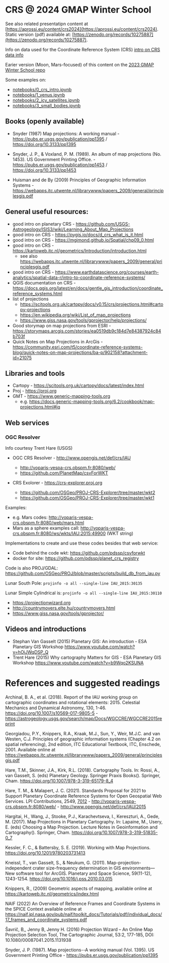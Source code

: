 # CRS @ 2024 GMAP Winter School

See also related presentatipn content at [https://aprossi.eu/content/crs2024](https://aprossi.eu/content/crs2024). Static version (pdf) available at: [https://zenodo.org/records/10275887](https://zenodo.org/records/10275887).

Info on data used for the Coordinate Reference System (CRS) [intro on CRS data info](crs_data_info_2024-GMAP-winter-school.md)

Earier version (Moon, Mars-focused) of this content on the [2023 GMAP Winter School repo](https://github.com/europlanet-gmap/winter-school-2023/tree/main/crs)

Some examples on: 

* [notebooks/0_crs_intro.ipynb](./notebooks/0_crs_intro.ipynb)
* [notebooks/1_venus.ipynb](./notebooks/1_venus.ipynb)
* [notebooks/2_icy_satellites.ipynb](./notebooks/2_icy_satellites.ipynb)
* [notebooks/3_small_bodies.ipynb](./notebooks/3_small_bodies.ipynb)

## Books (openly available)

* Snyder (1987) Map projections: A working manual - https://pubs.er.usgs.gov/publication/pp1395 / https://doi.org/10.3133/pp1395 

* Snyder, J. P., & Voxland, P. M. (1989). An album of map projections (No. 1453). US Government Printing Office. - https://pubs.er.usgs.gov/publication/pp1453 / https://doi.org/10.3133/pp1453

* Huisman and de By (2009) Principles of Geographic Information Systems - https://webapps.itc.utwente.nl/librarywww/papers_2009/general/principlesgis.pdf

## General useful resources:

* good intro on planetary CRS - https://github.com/USGS-Astrogeology/ISIS3/wiki/Learning_About_Map_Projections
* good intro on CRS - https://pygis.io/docs/d_crs_what_is_it.html 
* good intro on CRS - https://mgimond.github.io/Spatial/chp09_0.html
* good intro on CRS - https://kartoweb.itc.nl/geometrics/Introduction/introduction.html
    * see also https://webapps.itc.utwente.nl/librarywww/papers_2009/general/principlesgis.pdf
* good intro on CRS - https://www.earthdatascience.org/courses/earth-analytics/spatial-data-r/intro-to-coordinate-reference-systems/
* QGIS documentation on CRS - https://docs.qgis.org/latest/en/docs/gentle_gis_introduction/coordinate_reference_systems.html
* list of projections 
  * https://scitools.org.uk/cartopy/docs/v0.15/crs/projections.html#cartopy-projections
  * https://en.wikipedia.org/wiki/List_of_map_projections
  * https://www.giss.nasa.gov/tools/gprojector/help/projections/
* Good storymap on map projections from ESRI - https://storymaps.arcgis.com/stories/ea0519db9c184d7e84387924c84b703f
* Quick Notes on Map Projections in ArcGis - https://community.esri.com/t5/coordinate-reference-systems-blog/quick-notes-on-map-projections/ba-p/902158?attachment-id=21075

## Libraries and tools

* Cartopy - https://scitools.org.uk/cartopy/docs/latest/index.html
* Proj - https://proj.org
* GMT - https://www.generic-mapping-tools.org
  * e.g. https://docs.generic-mapping-tools.org/6.2/cookbook/map-projections.html#jq

## Web services 

### OGC Resolver

Info courtesy Trent Hare (USGS)

* OGC CRS Resolver - http://www.opengis.net/def/crs/IAU
  * http://voparis-vespa-crs.obspm.fr:8080/web/
  * https://github.com/PlanetMap/csvForWKT

* CRS Exolorer - https://crs-explorer.proj.org
  * https://github.com/OSGeo/PROJ-CRS-Explorer/tree/master/wkt2
  * https://github.com/OSGeo/PROJ-CRS-Explorer/tree/master/wkt1

Examples: 

* e.g. Mars codes: http://voparis-vespa-crs.obspm.fr:8080/web/mars.html
* Mars as a sphere examples call:
http://voparis-vespa-crs.obspm.fr:8080/ws/wkts/IAU:2015:49900 (WKT string)

Implementations to create and use these codes besides that web service:

* Code behind the code wkt: https://github.com/pdssp/csvforwkt
* docker for site: https://github.com/pdssp/planet_crs_registry

Code is also PROJ/GDAL: https://github.com/OSGeo/PROJ/blob/master/scripts/build_db_from_iau.py

Lunar South Pole:
```projinfo -o all --single-line IAU_2015:30135```

Lunar Simple Cylindrical is:
```projinfo -o all --single-line IAU_2015:30110```




* https://projectionwizard.org
* http://countrymovers.elte.hu/countrymovers.html
* https://www.giss.nasa.gov/tools/gprojector/

## Videos and introductions

* Stephan Van Gasselt (2015) Planetary GIS: An introduction - ESA Planetary GIS Workshop https://www.youtube.com/watch?v=hOiJWqDSP_Q 
* Trent Hare (2015) Why cartography Matters for GIS - ESA Planetary GIS Workshop https://www.youtube.com/watch?v=b9Wqo2KSUNA 

# References and suggested readings

Archinal, B. A., et al. (2018). Report of the IAU working group on cartographic coordinates and rotational elements: 2015. Celestial Mechanics and Dynamical Astronomy, 130, 1-46. https://doi.org/10.1007/s10569-017-9805-5 - https://astrogeology.usgs.gov/search/map/Docs/WGCCRE/WGCCRE2015reprint

Georgiadou, P.Y., Knippers, R.A., Kraak, M.J., Sun, Y., Weir, M.J.C. and van Westen, C.J. Principles of geographic information systems (Chapter 4.2 on spatial referencing), 2nd edition, ITC Educational Textbook, ITC, Enschede, 2001. Available online at https://webapps.itc.utwente.nl/librarywww/papers_2009/general/principlesgis.pdf 

Hare, T.M., Skinner, J.A., Kirk, R.L. (2018). Cartography Tools. In: Rossi, A., van Gasselt, S. (eds) Planetary Geology. Springer Praxis Books(). Springer, Cham. https://doi.org/10.1007/978-3-319-65179-8_4

Hare, T. M., & Malapert, J. C. (2021). Standards Proposal for 2021 to Support Planetary Coordinate Reference Systems for Open Geospatial Web Services. LPI Contributions, 2549, [7012](https://www.hou.usra.edu/meetings/planetdata2021/pdf/7012.pdf) - http://voparis-vespa-crs.obspm.fr:8080/web/ - http://www.opengis.net/def/crs/IAU/2015

Hargitai, H., Wang, J., Stooke, P.J., Karachevtseva, I., Kereszturi, A., Gede, M. (2017). Map Projections in Planetary Cartography. In: Lapaine, M., Usery, E. (eds) Choosing a Map Projection. Lecture Notes in Geoinformation and Cartography(). Springer, Cham. https://doi.org/10.1007/978-3-319-51835-0_7 

Kessler, F. C., & Battersby, S. E. (2019). Working with Map Projections. https://doi.org/10.1201/9780203731413 

Kneissl, T., van Gasselt, S., & Neukum, G. (2011). Map-projection-independent crater size-frequency determination in GIS environments—New software tool for ArcGIS. Planetary and Space Science, 59(11-12), 1243-1254. https://doi.org/10.1016/j.pss.2010.03.015

Knippers, R., (2009) Geometric aspects of mapping, available online at https://kartoweb.itc.nl/geometrics/index.html 

NAIF (2022) An Overview of Reference Frames and Coordinate Systems in the SPICE Context available online at https://naif.jpl.nasa.gov/pub/naif/toolkit_docs/Tutorials/pdf/individual_docs/17_frames_and_coordinate_systems.pdf 

Šavrič, B,, Jenny B,  Jenny H. (2016) Projection Wizard – An Online Map Projection Selection Tool, The Cartographic Journal, 53:2, 177-185, DOI: 10.1080/00087041.2015.1131938

Snyder, J. P. (1987). Map projections--A working manual (Vol. 1395). US Government Printing Office - https://pubs.er.usgs.gov/publication/pp1395
